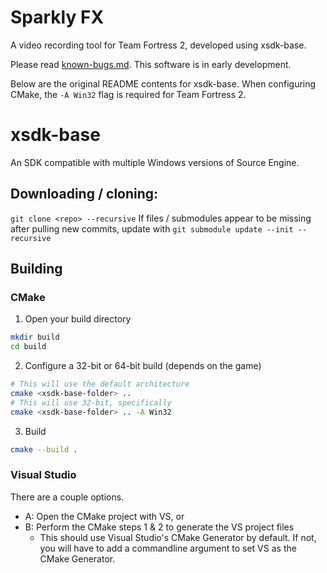 # Sparkly FX
A video recording tool for Team Fortress 2, developed using xsdk-base.

Please read [known-bugs.md](known-bugs.md). This software is in early development.

Below are the original README contents for xsdk-base.
When configuring CMake, the `-A Win32` flag is required for Team Fortress 2.

# xsdk-base
An SDK compatible with multiple Windows versions of Source Engine.

## Downloading / cloning:

`git clone <repo> --recursive`
If files / submodules appear to be missing after pulling new commits, update with `git submodule update --init --recursive`

## Building

### CMake
1. Open your build directory
```sh
mkdir build
cd build
```
2. Configure a 32-bit or 64-bit build (depends on the game)
```sh
# This will use the default architecture
cmake <xsdk-base-folder> ..
# This will use 32-bit, specifically
cmake <xsdk-base-folder> .. -A Win32
```
3. Build
```sh
cmake --build .
```

### Visual Studio
There are a couple options.
- A: Open the CMake project with VS, or
- B: Perform the CMake steps 1 & 2 to generate the VS project files
    - This should use Visual Studio's CMake Generator by default. If not, you will have to add a commandline argument to set VS as the CMake Generator.
